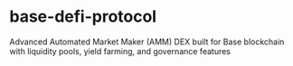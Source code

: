 # base-defi-protocol
Advanced Automated Market Maker (AMM) DEX built for Base blockchain with liquidity pools, yield farming, and governance features
